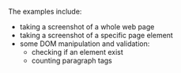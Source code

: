 The examples include:
- taking a screenshot of a whole web page
- taking a screenshot of a specific page element
- some DOM manipulation and validation:
  - checking if an element exist
  - counting paragraph tags

